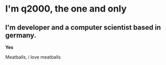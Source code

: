 # I'm q2000, the one and only

## I'm developer and a computer scientist based in germany. 


**Yes** 

Meatballs, i love meatballs
